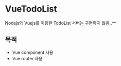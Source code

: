 # VueTodoList
Nodejs와 Vuejs를 이용한 TodoList
서버는 구현하지 않음..^^

## 목적
- Vue component 사용
- Vue router 사용
